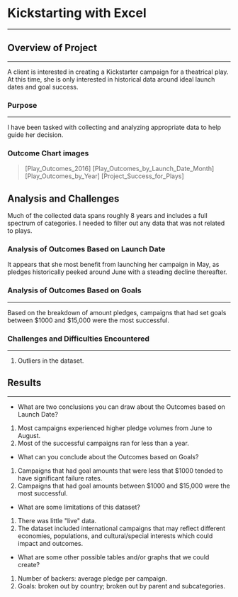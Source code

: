 # Kickstarting with Excel
***
## Overview of Project
***
A client is interested in creating a Kickstarter campaign for a theatrical play.  At this time, she is only interested in historical data around ideal launch dates and goal success.
### Purpose
***
I have been tasked with collecting and analyzing appropriate data to help guide her decision.
### Outcome Chart images
>[Play_Outcomes_2016]
>[Play_Outcomes_by_Launch_Date_Month]
>[Play_Outcomes_by_Year]
>[Project_Success_for_Plays]
## Analysis and Challenges
Much of the collected data spans roughly 8 years and includes a full spectrum of categories.  I needed to filter out any data that was not related to plays.
### Analysis of Outcomes Based on Launch Date
It appears that she most benefit from launching her campaign in May, as pledges historically peeked around June with a steading decline thereafter.
### Analysis of Outcomes Based on Goals
***
Based on the breakdown of amount pledges, campaigns that had set goals between $1000 and $15,000 were the most successful.
### Challenges and Difficulties Encountered
***
1. Outliers in the dataset.
## Results
***
- What are two conclusions you can draw about the Outcomes based on Launch Date?
1. Most campaigns experienced higher pledge volumes from June to August.
2. Most of the successful campaigns ran for less than a year.

- What can you conclude about the Outcomes based on Goals?
1. Campaigns that had goal amounts that were less that $1000 tended to have significant failure rates.
2. Campaigns that had goal amounts between $1000 and $15,000 were the most successful.

- What are some limitations of this dataset?
1. There was little "live" data.
2. The dataset included international campaigns that may reflect different economies, populations, and cultural/special interests which could impact and outcomes. 

- What are some other possible tables and/or graphs that we could create?
1. Number of backers: average pledge per campaign.
2. Goals: broken out by country; broken out by parent and subcategories.